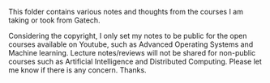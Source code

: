 This folder contains various notes and thoughts from the courses I am taking or took from Gatech. <br/>

Considering the copyright, I only set my notes to be public for the open courses available on Youtube, such as Advanced Operating Systems and Machine learning. Lecture notes/reviews will not be shared for non-public courses such as Artificial Intelligence and Distributed Computing. Please let me know if there is any concern. Thanks. <br/>
